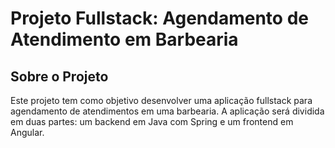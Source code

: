 # Projeto Fullstack: Agendamento de Atendimento em Barbearia

## Sobre o Projeto

Este projeto tem como objetivo desenvolver uma aplicação fullstack para agendamento de atendimentos em uma barbearia. A aplicação será dividida em duas partes: um backend em Java com Spring e um frontend em Angular.
